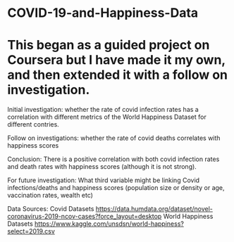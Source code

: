 # COVID-19-and-Happiness-Data

# This began as a guided project on Coursera but I have made it my own, and then extended it with a follow on investigation. 

Initial investigation:
whether the rate of covid infection rates has a correlation with different metrics of the World Happiness Dataset for different contries.

Follow on investigations:
whether the rate of covid deaths correlates with happiness scores

Conclusion:
There is a positive correlation with both covid infection rates and death rates with happiness scores (although it is not strong). 

For future investigation:
What third variable might be linking Covid infections/deaths and happiness scores (population size or density or age, vaccination rates, wealth etc)

Data Sources:
Covid Datasets https://data.humdata.org/dataset/novel-coronavirus-2019-ncov-cases?force_layout=desktop
World Happiness Datasets https://www.kaggle.com/unsdsn/world-happiness?select=2019.csv
